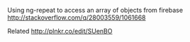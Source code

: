 Using ng-repeat to access an array of objects from firebase
http://stackoverflow.com/q/28003559/1061668

Related http://plnkr.co/edit/SUenBO